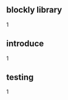 blockly library
---------------------------
1

introduce
----------------------------
1

testing
---------------------------
1
